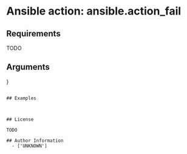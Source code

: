 # Ansible action: ansible.action_fail





## Requirements

TODO

## Arguments

}
```

## Examples



## License

TODO

## Author Information
  - ['UNKNOWN']
